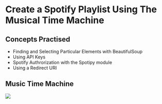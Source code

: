 #  Create a Spotify Playlist Using The Musical Time Machine
## Concepts Practised
- Finding and Selecting Particular Elements with BeautifulSoup
- Using API Keys
- Spotify Authrorization with the Spotipy module
- Using a Redirect URI
## Music Time Machine
![](https://user-images.githubusercontent.com/98851253/158090502-c14c31b3-52dc-4270-bdfa-9e581d25bf1e.gif)
